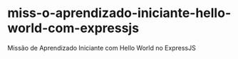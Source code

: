 # miss-o-aprendizado-iniciante-hello-world-com-expressjs
Missão de Aprendizado Iniciante com Hello World no ExpressJS

